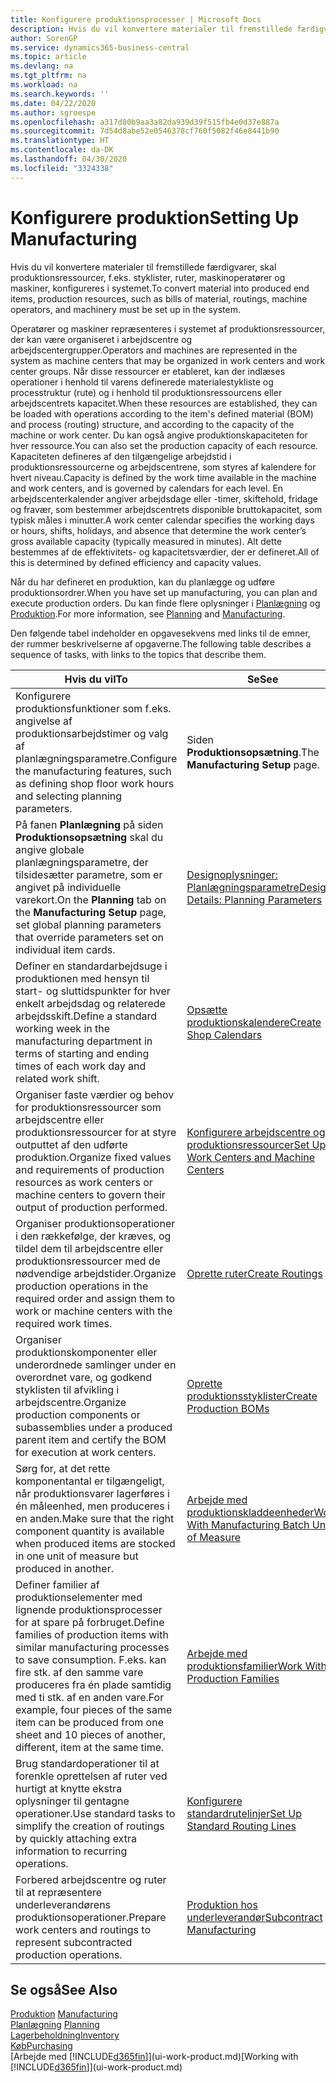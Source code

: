 ```yaml
---
title: Konfigurere produktionsprocesser | Microsoft Docs
description: Hvis du vil konvertere materialer til fremstillede færdigvarer, skal produktionsressourcer, f.eks. styklister, ruter, maskinoperatører og maskiner, konfigureres i systemet.
author: SorenGP
ms.service: dynamics365-business-central
ms.topic: article
ms.devlang: na
ms.tgt_pltfrm: na
ms.workload: na
ms.search.keywords: ''
ms.date: 04/22/2020
ms.author: sgroespe
ms.openlocfilehash: a317d80b9aa3a82da939d39f515fb4e0d37e887a
ms.sourcegitcommit: 7d54d8abe52e0546378cf760f5082f46e8441b90
ms.translationtype: HT
ms.contentlocale: da-DK
ms.lasthandoff: 04/30/2020
ms.locfileid: "3324338"
---
```

# <a name="setting-up-manufacturing"></a><span data-ttu-id="ce4c2-103">Konfigurere produktion</span><span class="sxs-lookup"><span data-stu-id="ce4c2-103">Setting Up Manufacturing</span></span>
<span data-ttu-id="ce4c2-104">Hvis du vil konvertere materialer til fremstillede færdigvarer, skal produktionsressourcer, f.eks. styklister, ruter, maskinoperatører og maskiner, konfigureres i systemet.</span><span class="sxs-lookup"><span data-stu-id="ce4c2-104">To convert material into produced end items, production resources, such as bills of material, routings, machine operators, and machinery must be set up in the system.</span></span>

<span data-ttu-id="ce4c2-105">Operatører og maskiner repræsenteres i systemet af produktionsressourcer, der kan være organiseret i arbejdscentre og arbejdscentergrupper.</span><span class="sxs-lookup"><span data-stu-id="ce4c2-105">Operators and machines are represented in the system as machine centers that may be organized in work centers and work center groups.</span></span> <span data-ttu-id="ce4c2-106">Når disse ressourcer er etableret, kan der indlæses operationer i henhold til varens definerede materialestykliste og processtruktur (rute) og i henhold til produktionsressourcens eller arbejdscentrets kapacitet.</span><span class="sxs-lookup"><span data-stu-id="ce4c2-106">When these resources are established, they can be loaded with operations according to the item's defined material (BOM) and process (routing) structure, and according to the capacity of the machine or work center.</span></span> <span data-ttu-id="ce4c2-107">Du kan også angive produktionskapaciteten for hver ressource.</span><span class="sxs-lookup"><span data-stu-id="ce4c2-107">You can also set the production capacity of each resource.</span></span> <span data-ttu-id="ce4c2-108">Kapaciteten defineres af den tilgængelige arbejdstid i produktionsressourcerne og arbejdscentrene, som styres af kalendere for hvert niveau.</span><span class="sxs-lookup"><span data-stu-id="ce4c2-108">Capacity is defined by the work time available in the machine and work centers, and is governed by calendars for each level.</span></span> <span data-ttu-id="ce4c2-109">En arbejdscenterkalender angiver arbejdsdage eller -timer, skiftehold, fridage og fravær, som bestemmer arbejdscentrets disponible bruttokapacitet, som typisk måles i minutter.</span><span class="sxs-lookup"><span data-stu-id="ce4c2-109">A work center calendar specifies the working days or hours, shifts, holidays, and absence that determine the work center’s gross available capacity (typically measured in minutes).</span></span> <span data-ttu-id="ce4c2-110">Alt dette bestemmes af de effektivitets- og kapacitetsværdier, der er defineret.</span><span class="sxs-lookup"><span data-stu-id="ce4c2-110">All of this is determined by defined efficiency and capacity values.</span></span>  

<span data-ttu-id="ce4c2-111">Når du har defineret en produktion, kan du planlægge og udføre produktionsordrer.</span><span class="sxs-lookup"><span data-stu-id="ce4c2-111">When you have set up manufacturing, you can plan and execute production orders.</span></span> <span data-ttu-id="ce4c2-112">Du kan finde flere oplysninger i [Planlægning](production-planning.md) og [Produktion](production-manage-manufacturing.md).</span><span class="sxs-lookup"><span data-stu-id="ce4c2-112">For more information, see [Planning](production-planning.md) and [Manufacturing](production-manage-manufacturing.md).</span></span>  



 <span data-ttu-id="ce4c2-113">Den følgende tabel indeholder en opgavesekvens med links til de emner, der rummer beskrivelserne af opgaverne.</span><span class="sxs-lookup"><span data-stu-id="ce4c2-113">The following table describes a sequence of tasks, with links to the topics that describe them.</span></span>   

|<span data-ttu-id="ce4c2-114">**Hvis du vil**</span><span class="sxs-lookup"><span data-stu-id="ce4c2-114">**To**</span></span>|<span data-ttu-id="ce4c2-115">**Se**</span><span class="sxs-lookup"><span data-stu-id="ce4c2-115">**See**</span></span>|  
|------------|-------------|  
|<span data-ttu-id="ce4c2-116">Konfigurere produktionsfunktioner som f.eks. angivelse af produktionsarbejdstimer og valg af planlægningsparametre.</span><span class="sxs-lookup"><span data-stu-id="ce4c2-116">Configure the manufacturing features, such as defining shop floor work hours and selecting planning parameters.</span></span>|<span data-ttu-id="ce4c2-117">Siden **Produktionsopsætning**.</span><span class="sxs-lookup"><span data-stu-id="ce4c2-117">The **Manufacturing Setup** page.</span></span>|
|<span data-ttu-id="ce4c2-118">På fanen **Planlægning** på siden **Produktionsopsætning** skal du angive globale planlægningsparametre, der tilsidesætter parametre, som er angivet på individuelle varekort.</span><span class="sxs-lookup"><span data-stu-id="ce4c2-118">On the **Planning** tab on the **Manufacturing Setup** page, set global planning parameters that override parameters set on individual item cards.</span></span>|[<span data-ttu-id="ce4c2-119">Designoplysninger: Planlægningsparametre</span><span class="sxs-lookup"><span data-stu-id="ce4c2-119">Design Details: Planning Parameters</span></span>](design-details-planning-parameters.md)|
|<span data-ttu-id="ce4c2-120">Definer en standardarbejdsuge i produktionen med hensyn til start- og sluttidspunkter for hver enkelt arbejdsdag og relaterede arbejdsskift.</span><span class="sxs-lookup"><span data-stu-id="ce4c2-120">Define a standard working week in the manufacturing department in terms of starting and ending times of each work day and related work shift.</span></span>|[<span data-ttu-id="ce4c2-121">Opsætte produktionskalendere</span><span class="sxs-lookup"><span data-stu-id="ce4c2-121">Create Shop Calendars</span></span>](production-how-to-create-work-center-calendars.md)|  
|<span data-ttu-id="ce4c2-122">Organiser faste værdier og behov for produktionsressourcer som arbejdscentre eller produktionsressourcer for at styre outputtet af den udførte produktion.</span><span class="sxs-lookup"><span data-stu-id="ce4c2-122">Organize fixed values and requirements of production resources as work centers or machine centers to govern their output of production performed.</span></span>|[<span data-ttu-id="ce4c2-123">Konfigurere arbejdscentre og produktionsressourcer</span><span class="sxs-lookup"><span data-stu-id="ce4c2-123">Set Up Work Centers and Machine Centers</span></span>](production-how-to-set-up-work-and-machine-centers.md)|
|<span data-ttu-id="ce4c2-124">Organiser produktionsoperationer i den rækkefølge, der kræves, og tildel dem til arbejdscentre eller produktionsressourcer med de nødvendige arbejdstider.</span><span class="sxs-lookup"><span data-stu-id="ce4c2-124">Organize production operations in the required order and assign them to work or machine centers with the required work times.</span></span>|[<span data-ttu-id="ce4c2-125">Oprette ruter</span><span class="sxs-lookup"><span data-stu-id="ce4c2-125">Create Routings</span></span>](production-how-to-create-routings.md)|
|<span data-ttu-id="ce4c2-126">Organiser produktionskomponenter eller underordnede samlinger under en overordnet vare, og godkend styklisten til afvikling i arbejdscentre.</span><span class="sxs-lookup"><span data-stu-id="ce4c2-126">Organize production components or subassemblies under a produced parent item and certify the BOM for execution at work centers.</span></span>|[<span data-ttu-id="ce4c2-127">Oprette produktionsstyklister</span><span class="sxs-lookup"><span data-stu-id="ce4c2-127">Create Production BOMs</span></span>](production-how-to-create-production-boms.md)|
|<span data-ttu-id="ce4c2-128">Sørg for, at det rette komponentantal er tilgængeligt, når produktionsvarer lagerføres i én måleenhed, men produceres i en anden.</span><span class="sxs-lookup"><span data-stu-id="ce4c2-128">Make sure that the right component quantity is available when produced items are stocked in one unit of measure but produced in another.</span></span>|[<span data-ttu-id="ce4c2-129">Arbejde med produktionskladdeenheder</span><span class="sxs-lookup"><span data-stu-id="ce4c2-129">Work With Manufacturing Batch Units of Measure</span></span>](production-how-to-use-the-manufacturing-batch-unit-of-measure.md)|  
|<span data-ttu-id="ce4c2-130">Definer familier af produktionselementer med lignende produktionsprocesser for at spare på forbruget.</span><span class="sxs-lookup"><span data-stu-id="ce4c2-130">Define families of production items with similar manufacturing processes to save consumption.</span></span> <span data-ttu-id="ce4c2-131">F.eks. kan fire stk. af den samme vare produceres fra én plade samtidig med ti stk. af en anden vare.</span><span class="sxs-lookup"><span data-stu-id="ce4c2-131">For example, four pieces of the same item can be produced from one sheet and 10 pieces of another, different, item at the same time.</span></span>|[<span data-ttu-id="ce4c2-132">Arbejde med produktionsfamilier</span><span class="sxs-lookup"><span data-stu-id="ce4c2-132">Work With Production Families</span></span>](production-how-work-family.md)|
|<span data-ttu-id="ce4c2-133">Brug standardoperationer til at forenkle oprettelsen af ruter ved hurtigt at knytte ekstra oplysninger til gentagne operationer.</span><span class="sxs-lookup"><span data-stu-id="ce4c2-133">Use standard tasks to simplify the creation of routings by quickly attaching extra information to recurring operations.</span></span>|[<span data-ttu-id="ce4c2-134">Konfigurere standardrutelinjer</span><span class="sxs-lookup"><span data-stu-id="ce4c2-134">Set Up Standard Routing Lines</span></span>](production-how-set-up-standard-routing-lines.md)|  
|<span data-ttu-id="ce4c2-135">Forbered arbejdscentre og ruter til at repræsentere underleverandørens produktionsoperationer.</span><span class="sxs-lookup"><span data-stu-id="ce4c2-135">Prepare work centers and routings to represent subcontracted production operations.</span></span>|[<span data-ttu-id="ce4c2-136">Produktion hos underleverandør</span><span class="sxs-lookup"><span data-stu-id="ce4c2-136">Subcontract Manufacturing</span></span>](production-how-to-subcontract-manufacturing.md)|  

## <a name="see-also"></a><span data-ttu-id="ce4c2-137">Se også</span><span class="sxs-lookup"><span data-stu-id="ce4c2-137">See Also</span></span>
<span data-ttu-id="ce4c2-138">[Produktion](production-manage-manufacturing.md)  </span><span class="sxs-lookup"><span data-stu-id="ce4c2-138">[Manufacturing](production-manage-manufacturing.md)  </span></span>  
<span data-ttu-id="ce4c2-139">[Planlægning](production-planning.md) </span><span class="sxs-lookup"><span data-stu-id="ce4c2-139">[Planning](production-planning.md) </span></span>  
[<span data-ttu-id="ce4c2-140">Lagerbeholdning</span><span class="sxs-lookup"><span data-stu-id="ce4c2-140">Inventory</span></span>](inventory-manage-inventory.md)  
[<span data-ttu-id="ce4c2-141">Køb</span><span class="sxs-lookup"><span data-stu-id="ce4c2-141">Purchasing</span></span>](purchasing-manage-purchasing.md)  
<span data-ttu-id="ce4c2-142">[Arbejde med [!INCLUDE[d365fin](includes/d365fin_md.md)]](ui-work-product.md)</span><span class="sxs-lookup"><span data-stu-id="ce4c2-142">[Working with [!INCLUDE[d365fin](includes/d365fin_md.md)]](ui-work-product.md)</span></span>
